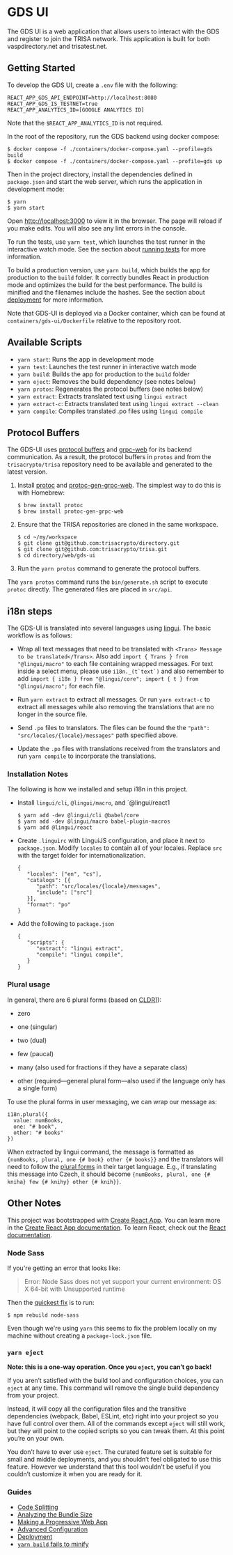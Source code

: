 # GDS UI

The GDS UI is a web application that allows users to interact with the GDS and register to join the TRISA network. This application is built for both vaspdirectory.net and trisatest.net.

## Getting Started

To develop the GDS UI, create a `.env` file with the following:

```
REACT_APP_GDS_API_ENDPOINT=http://localhost:8080
REACT_APP_GDS_IS_TESTNET=true
REACT_APP_ANALYTICS_ID=[GOOGLE ANALYTICS ID]
```

Note that the `$REACT_APP_ANALYTICS_ID` is not required.

In the root of the repository, run the GDS backend using docker compose:

```
$ docker compose -f ./containers/docker-compose.yaml --profile=gds build
$ docker compose -f ./containers/docker-compose.yaml --profile=gds up
```

Then in the project directory, install the dependencies defined in `package.json` and start the web server, which runs the application in development mode:

```
$ yarn
$ yarn start
```

Open [http://localhost:3000](http://localhost:3000) to view it in the browser. The page will reload if you make edits. You will also see any lint errors in the console.

To run the tests, use `yarn test`, which launches the test runner in the interactive watch mode. See the section about [running tests](https://facebook.github.io/create-react-app/docs/running-tests) for more information.

To build a production version, use `yarn build`, which builds the app for production to the `build` folder. It correctly bundles React in production mode and optimizes the build for the best performance. The build is minified and the filenames include the hashes. See the section about [deployment](https://facebook.github.io/create-react-app/docs/deployment) for more information.

Note that GDS-UI is deployed via a Docker container, which can be found at `containers/gds-ui/Dockerfile` relative to the repository root.

## Available Scripts

- `yarn start`: Runs the app in development mode
- `yarn test`: Launches the test runner in interactive watch mode
- `yarn build`: Builds the app for production to the `build` folder
- `yarn eject`: Removes the build dependency (see notes below)
- `yarn protos`: Regenerates the protocol buffers (see notes below)
- `yarn extract`: Extracts translated text using `lingui extract`
- `yarn extract-c`: Extracts translated text using `lingui extract --clean`
- `yarn compile`: Compiles translated .po files using `lingui compile`

## Protocol Buffers

The GDS-UI uses [protocol buffers](https://developers.google.com/protocol-buffers/docs/reference/javascript-generated) and [grpc-web](https://github.com/grpc/grpc-web) for its backend communication. As a result, the protocol buffers in `protos` and from the `trisacrypto/trisa` repository need to be available and generated to the latest version.

1. Install [protoc](https://grpc.io/docs/protoc-installation/) and [protoc-gen-grpc-web](https://github.com/grpc/grpc-web/releases/tag/1.3.0). The simplest way to do this is with Homebrew:

   ```
   $ brew install protoc
   $ brew install protoc-gen-grpc-web
   ```

2. Ensure that the TRISA repositories are cloned in the same workspace.

   ```
   $ cd ~/my/workspace
   $ git clone git@github.com:trisacrypto/directory.git
   $ git clone git@github.com:trisacrypto/trisa.git
   $ cd directory/web/gds-ui
   ```

3. Run the `yarn protos` command to generate the protocol buffers.

The `yarn protos` command runs the `bin/generate.sh` script to execute `protoc` directly. The generated files are placed in `src/api`.

## i18n steps

The GDS-UI is translated into several languages using [lingui](https://lingui.js.org/index.html). The basic workflow is as follows:

- Wrap all text messages that need to be translated with `<Trans> Message to be translated</Trans>`. Also add `import { Trans } from "@lingui/macro"` to each file containing wrapped messages. For text inside a select menu, please use ``i18n._(t`text`)`` and also remember to add `import { i18n } from "@lingui/core"; import { t } from "@lingui/macro";` for each file.

- Run `yarn extract` to extract all messages. Or run `yarn extract-c` to extract all messages while also removing the translations that are no longer in the source file.

- Send `.po` files to translators. The files can be found the the `"path": "src/locales/{locale}/messages"` path specified above.

- Update the `.po` files with translations received from the translators and run `yarn compile` to incorporate the translations.

### Installation Notes

The following is how we installed and setup i18n in this project.

- Install `lingui/cli`, `@lingui/macro`, and `@lingui/react1

   ```
   $ yarn add -dev @lingui/cli @babel/core
   $ yarn add -dev @lingui/macro babel-plugin-macros
   $ yarn add @lingui/react
   ```

- Create `.linguirc` with LinguiJS configuration, and place it next to `package.json`. Modify `locales` to contain all of your locales. Replace `src` with the target folder for internationalization.

   ```
   {
      "locales": ["en", "cs"],
      "catalogs": [{
         "path": "src/locales/{locale}/messages",
         "include": ["src"]
      }],
      "format": "po"
   }
   ```

- Add the following to `package.json`

   ```
   {
      "scripts": {
         "extract": "lingui extract",
         "compile": "lingui compile",
      }
   }
   ```

### Plural usage

In general, there are 6 plural forms (based on [CLDR](http://cldr.unicode.org/index/cldr-spec/plural-rules)]):

- zero

- one (singular)

- two (dual)

- few (paucal)

- many (also used for fractions if they have a separate class)

- other (required—general plural form—also used if the language only has a single form)

To use the plural forms in user messaging, we can wrap our message as:

```
i18n.plural({
  value: numBooks,
  one: "# book",
  other: "# books"
})
```

When extracted by lingui command, the message is formatted as `{numBooks, plural, one {# book} other {# books}}` and the translators will need to follow the [plural forms](https://unicode-org.github.io/cldr-staging/charts/latest/supplemental/language_plural_rules.html) in their target language. E.g., if translating this message into Czech, it should become `{numBooks, plural, one {# kniha} few {# knihy} other {# knih}}`.

## Other Notes

This project was bootstrapped with [Create React App](https://github.com/facebook/create-react-app). You can learn more in the [Create React App documentation](https://facebook.github.io/create-react-app/docs/getting-started). To learn React, check out the [React documentation](https://reactjs.org/).

### Node Sass

If you're getting an error that looks like:

> Error: Node Sass does not yet support your current environment: OS X 64-bit with Unsupported runtime

Then the [quickest fix](https://proustibat.medium.com/how-to-fix-error-node-sass-does-not-yet-support-your-current-environment-os-x-64-bit-with-c1b3298e4af0) is to run:

```
$ npm rebuild node-sass
```

Even though we're using `yarn` this seems to fix the problem locally on my machine without creating a `package-lock.json` file.

### `yarn eject`

**Note: this is a one-way operation. Once you `eject`, you can’t go back!**

If you aren’t satisfied with the build tool and configuration choices, you can `eject` at any time. This command will remove the single build dependency from your project.

Instead, it will copy all the configuration files and the transitive dependencies (webpack, Babel, ESLint, etc) right into your project so you have full control over them. All of the commands except `eject` will still work, but they will point to the copied scripts so you can tweak them. At this point you’re on your own.

You don’t have to ever use `eject`. The curated feature set is suitable for small and middle deployments, and you shouldn’t feel obligated to use this feature. However we understand that this tool wouldn’t be useful if you couldn’t customize it when you are ready for it.

### Guides

- [Code Splitting](https://facebook.github.io/create-react-app/docs/code-splitting)
- [Analyzing the Bundle Size](https://facebook.github.io/create-react-app/docs/analyzing-the-bundle-size)
- [Making a Progressive Web App](https://facebook.github.io/create-react-app/docs/making-a-progressive-web-app)
- [Advanced Configuration](https://facebook.github.io/create-react-app/docs/advanced-configuration)
- [Deployment](https://facebook.github.io/create-react-app/docs/deployment)
- [`yarn build` fails to minify](https://facebook.github.io/create-react-app/docs/troubleshooting#npm-run-build-fails-to-minify)